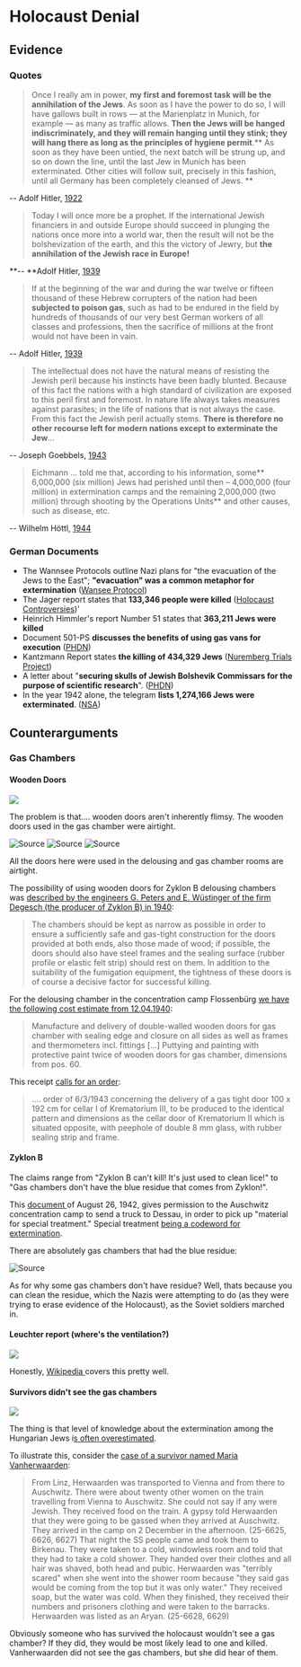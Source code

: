 # Holocaust Denial

## Evidence

### Quotes

> Once I really am in power, **my first and foremost task will be the annihilation of the Jews**. As soon as I have the power to do so, I will have gallows built in rows — at the Marienplatz in Munich, for example — as many as traffic allows. **Then the Jews will be hanged indiscriminately, and they will remain hanging until they stink; they will hang there as long as the principles of hygiene permit**.** As soon as they have been untied, the next batch will be strung up, and so on down the line, until the last Jew in Munich has been exterminated. Other cities will follow suit, precisely in this fashion, until all Germany has been completely cleansed of Jews. **

\-- Adolf Hitler, [1922](https://www.ifz-muenchen.de/archiv/zs/zs-0640.pdf)

> Today I will once more be a prophet. If the international Jewish financiers in and outside Europe should succeed in plunging the nations once more into a world war, then the result will not be the bolshevization of the earth, and this the victory of Jewry, but **the annihilation of the Jewish race in Europe!**

**-- **Adolf Hitler, [1939](http://www.holocaustresearchproject.org/holoprelude/jewishquestion.html)

> If at the beginning of the war and during the war twelve or fifteen thousand of these Hebrew corrupters of the nation had been **subjected to poison gas**, such as had to be endured in the field by hundreds of thousands of our very best German workers of all classes and professions, then the sacrifice of millions at the front would not have been in vain.

\-- Adolf Hitler, [1939](https://www.historycrunch.com/mein-kampf.html#/)

> The intellectual does not have the natural means of resisting the Jewish peril because his instincts have been badly blunted. Because of this fact the nations with a high standard of civilization are exposed to this peril first and foremost. In nature life always takes measures against parasites; in the life of nations that is not always the case. From this fact the Jewish peril actually stems. **There is therefore no other recourse left for modern nations except to exterminate the Jew**…

\-- Joseph Goebbels, [1943](https://web.archive.org/web/20191230081506/http://www.nizkor.org:80/hweb/people/g/goebbels-joseph/goebbels-1948-excerpts-02.html)

> Eichmann ... told me that, according to his information, some** 6,000,000 (six million) Jews had perished until then – 4,000,000 (four million) in extermination camps and the remaining 2,000,000 (two million) through shooting by the Operations Units** and other causes, such as disease, etc.

\-- Wilhelm Höttl, [1944](https://web.archive.org/web/20040607002323/http://david-kahn.com/articles-secret-history-author-front.htm)

### German Documents[&#xD;](https://web.archive.org/web/20191230081506/http://www.nizkor.org:80/hweb/people/g/goebbels-joseph/goebbels-1948-excerpts-02.html)

* The Wannsee Protocols outline Nazi plans for "the evacuation of the Jews to the East"; **"evacuation" was a common metaphor for extermination** ([Wansee Protocol](http://holocaust.umd.umich.edu/news/uploads/WanseeProtocols.pdf))
* The Jager report states that **133,346 people were killed** ([Holocaust Controversies](http://holocaustcontroversies.blogspot.com/2012/04/jager-report.html))'
* Heinrich Himmler's report Number 51 states that **363,211 Jews were killed**
* Document 501-PS **discusses the benefits of using gas vans for execution** ([PHDN](https://phdn.org/archives/www.ess.uwe.ac.uk/genocide/gasvan1.htm))
* Kantzmann Report states **the killing of 434,329 Jews** ([Nuremberg Trials Project](http://nuremberg.law.harvard.edu/documents/4404-cover-letter-to-ss#p.1))
* A letter about "**securing skulls of Jewish Bolshevik Commissars for the purpose of scientific research**". ([PHDN](https://phdn.org/archives/www.mazal.org/NO-series/NO-0085-000.htm))
*  In the year 1942 alone, the telegram **lists 1,274,166 Jews were exterminated**. ([NSA](https://www.nsa.gov/portals/75/documents/about/cryptologic-heritage/historical-figures-publications/publications/wwii/eavesdropping.pdf#page=84))

## Counterarguments

### Gas Chambers

#### Wooden Doors

![](<../.gitbook/assets/iQ4blnJ (1).jpeg>)

The problem is that.... wooden doors aren't inherently flimsy. The wooden doors used in the gas chamber were airtight.

![Source](../.gitbook/assets/door1.jpe) ![Source](../.gitbook/assets/door2.jpe) ![Source](../.gitbook/assets/door3.jpe)

All the doors here were used in the delousing and gas chamber rooms are airtight.

The possibility of using wooden doors for Zyklon B delousing chambers was [described by the engineers G. Peters and E. Wüstinger of the firm Degesch (the producer of Zyklon B) in 1940](https://books.google.com/books?id=litDAAAAYAAJ\&focus=searchwithinvolume\&q=%22ausf%C3%BChrung+in+holz%22):

> The chambers should be kept as narrow as possible in order to ensure a sufficiently safe and gas-tight construction for the doors provided at both ends, also those made of wood; if possible, the doors should also have steel frames and the sealing surface (rubber profile or elastic felt strip) should rest on them. In addition to the suitability of the fumigation equipment, the tightness of these doors is of course a decisive factor for successful killing.>

For the delousing chamber in the concentration camp Flossenbürg [we have the following cost estimate from 12.04.1940](https://anno.onb.ac.at/cgi-content/anno-plus?aid=ztg\&datum=1995\&page=332\&size=45):

> Manufacture and delivery of double-walled wooden doors for gas chamber with sealing edge and closure on all sides as well as frames and thermometers incl. fittings \[...] Puttying and painting with protective paint twice of wooden doors for gas chamber, dimensions from pos. 60. >

 This receipt [calls for an order](http://www.nizkor.com/hweb/camps/auschwitz/crematoria/order-for-door.html):

> .... order of 6/3/1943 concerning the delivery of a gas tight door 100 x 192 cm for cellar I of Krematorium III, to be produced to the identical pattern and dimensions as the cellar door of Krematorium II which is situated opposite, with peephole of double 8 mm glass, with rubber sealing strip and frame.
>
>>

#### Zyklon B

The claims range from "Zyklon B can't kill! It's just used to clean lice!" to "Gas chambers don't have the blue residue that comes from Zyklon!".

This [document ](https://phdn.org/archives/holocaust-history.org/auschwitz/19420826-dessau/)of August 26, 1942, gives permission to the Auschwitz concentration camp to send a truck to Dessau, in order to pick up "material for special treatment." Special treatment [being a codeword for extermination](http://www.nizkor.com/features/techniques-of-denial/st-01.html).

There are absolutely gas chambers that had the blue residue:

![Source](../.gitbook/assets/PTMAJ031.jfif)

As for why some gas chambers don't have residue? Well, thats because you can clean the residue, which the Nazis were attempting to do (as they were trying to erase evidence of the Holocaust), as the Soviet soldiers marched in.

#### Leuchter report (where's the ventilation?)

![](<../.gitbook/assets/twimem03 (1).png>)

Honestly, [Wikipedia ](https://en.wikipedia.org/wiki/Leuchter_report)covers this pretty well.

#### Survivors didn't see the gas chambers

![](../.gitbook/assets/twimem14.png)

The thing is that level of knowledge about the extermination among the Hungarian Jews i[s often overestimated](https://holocaustcontroversies.blogspot.com/2015/08/knowledge-of-mass-extermination-among.html).

To illustrate this, consider the [case of a survivor named Maria Vanherwaarden](http://web.archive.org/web/19990421163441/http://ihr.org/books/kulaszka/21herwaarden.html): 

> From Linz, Herwaarden was transported to Vienna and from there to Auschwitz. There were about twenty other women on the train travelling from Vienna to Auschwitz. She could not say if any were Jewish. They received food on the train. A gypsy told Herwaarden that they were going to be gassed when they arrived at Auschwitz. They arrived in the camp on 2 December in the afternoon. (25-6625, 6626, 6627) That night the SS people came and took them to Birkenau. They were taken to a cold, windowless room and told that they had to take a cold shower. They handed over their clothes and all hair was shaved, both head and pubic. Herwaarden was "terribly scared" when she went into the shower room because "they said gas would be coming from the top but it was only water." They received soap, but the water was cold. When they finished, they received their numbers and prisoners clothing and were taken to the barracks. Herwaarden was listed as an Aryan. (25-6628, 6629)

Obviously someone who has survived the holocaust wouldn't see a gas chamber? If they did, they would be most likely lead to one and killed. Vanherwaarden did not see the gas chambers, but she did hear of them. 
